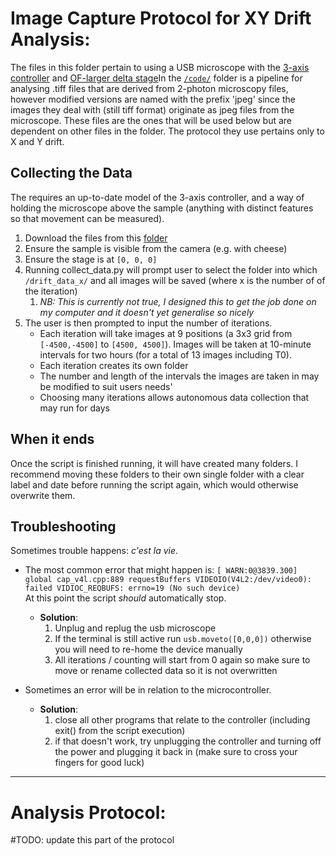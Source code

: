 # Image Capture Protocol for XY Drift Analysis:

The files in this folder pertain to using a USB microscope with the [3-axis controller]() and [OF-larger delta stage](https://github.com/Open-2-Photon-Microscope/OF-larger-delta-stage)In the [`/code/`](https://github.com/Open-2-Photon-Microscope/OF-larger-delta-stage/tree/main/code) folder is a pipeline for analysing .tiff files that are derived from 2-photon microscopy files, however modified versions are named with the prefix 'jpeg' since the images they deal with (still tiff format) originate as jpeg files from the microscope. These files are the ones that will be used below but are dependent on other files in the folder. The protocol they use pertains only to X and Y drift.

## Collecting the Data  

The requires an up-to-date model of the 3-axis controller, and a way of holding the microscope above the sample (anything with distinct features so that movement can be measured).  

1. Download the files from this [folder](https://github.com/Open-2-Photon-Microscope/OF-larger-delta-stage/tree/main/code/data_collection)
2. Ensure the sample is visible from the camera (e.g. with cheese)
3. Ensure the stage is at `[0, 0, 0]` 
4. Running collect_data.py will prompt user to select the folder into which `/drift_data_x/` and all images will be saved (where x is the number of of the iteration)
	1. _NB: This is currently not true, I designed this to get the job done on my computer and it doesn't yet generalise so nicely_
5. The user is then prompted to input the number of iterations. 
	- Each iteration will take images at 9 positions (a 3x3 grid  from `[-4500,-4500]` to `[4500, 4500]`). Images will be taken at 10-minute intervals for two hours (for a total of 13 images including T0).
	- Each iteration creates its own folder
	- The number and length of the intervals the images are taken in may be modified to suit users needs'
	- Choosing many iterations allows autonomous data collection that may run for days

## When it ends  

Once the script is finished running, it will have created many folders. I recommend moving these folders to their own single folder with a clear label and date before running the script again, which would otherwise overwrite them.

## Troubleshooting  

Sometimes trouble happens: _c'est la vie_.  

- The most common error that might happen is:
	`[ WARN:0@3839.300] global cap_v4l.cpp:889 requestBuffers VIDEOIO(V4L2:/dev/video0): failed VIDIOC_REQBUFS: errno=19 (No such device)`  
	At this point the script _should_ automatically stop.
	- __Solution__: 
		1. Unplug and replug the usb microscope
		2. If the terminal is still active run `usb.moveto([0,0,0])` otherwise you will need to re-home the device manually
		3. All iterations / counting will start from 0 again so make sure to move or rename collected data so it is not overwritten

 - Sometimes an error will be in relation to the microcontroller.
	 - __Solution__: 
		 1. close all other programs that relate to the controller (including exit() from the script execution)
		 2. if that doesn't work, try unplugging the controller and turning off the power and plugging it back in (make sure to cross your fingers for good luck)

---
# Analysis Protocol:

#TODO: update this part of the protocol
